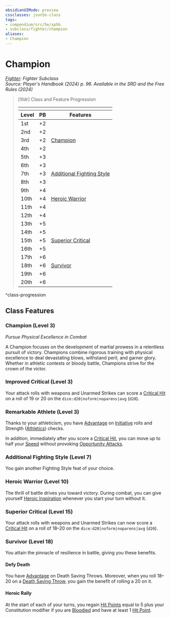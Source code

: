```yaml
---
obsidianUIMode: preview
cssclasses: json5e-class
tags:
- compendium/src/5e/xphb
- subclass/fighter/champion
aliases:
- Champion
---
```

# Champion
*[Fighter](fighter-xphb.md): Fighter Subclass*  
*Source: Player's Handbook (2024) p. 96. Available in the <span title='Systems Reference Document (5.2)'>SRD</span> and the Free Rules (2024)*  

> [!tldr] Class and Feature Progression
> 
> <table class="class-progression">
> <thead>
> <tr><th colspan='3'></th></tr>
> <tr class="class-progression"><th class"level">Level</th><th class"pb">PB</th><th class"feature">Features</th></tr>
> </thead><tbody>
> <tr class="class-progression"><td class"level">1st</td><td class"pb">+2</td><td class"feature"></td></tr>
> <tr class="class-progression"><td class"level">2nd</td><td class"pb">+2</td><td class"feature"></td></tr>
> <tr class="class-progression"><td class"level">3rd</td><td class"pb">+2</td><td class"feature"><a href='#Champion (Level 3)' class='internal-link'>Champion</a></td></tr>
> <tr class="class-progression"><td class"level">4th</td><td class"pb">+2</td><td class"feature"></td></tr>
> <tr class="class-progression"><td class"level">5th</td><td class"pb">+3</td><td class"feature"></td></tr>
> <tr class="class-progression"><td class"level">6th</td><td class"pb">+3</td><td class"feature"></td></tr>
> <tr class="class-progression"><td class"level">7th</td><td class"pb">+3</td><td class"feature"><a href='#Additional Fighting Style (Level 7)' class='internal-link'>Additional Fighting Style</a></td></tr>
> <tr class="class-progression"><td class"level">8th</td><td class"pb">+3</td><td class"feature"></td></tr>
> <tr class="class-progression"><td class"level">9th</td><td class"pb">+4</td><td class"feature"></td></tr>
> <tr class="class-progression"><td class"level">10th</td><td class"pb">+4</td><td class"feature"><a href='#Heroic Warrior (Level 10)' class='internal-link'>Heroic Warrior</a></td></tr>
> <tr class="class-progression"><td class"level">11th</td><td class"pb">+4</td><td class"feature"></td></tr>
> <tr class="class-progression"><td class"level">12th</td><td class"pb">+4</td><td class"feature"></td></tr>
> <tr class="class-progression"><td class"level">13th</td><td class"pb">+5</td><td class"feature"></td></tr>
> <tr class="class-progression"><td class"level">14th</td><td class"pb">+5</td><td class"feature"></td></tr>
> <tr class="class-progression"><td class"level">15th</td><td class"pb">+5</td><td class"feature"><a href='#Superior Critical (Level 15)' class='internal-link'>Superior Critical</a></td></tr>
> <tr class="class-progression"><td class"level">16th</td><td class"pb">+5</td><td class"feature"></td></tr>
> <tr class="class-progression"><td class"level">17th</td><td class"pb">+6</td><td class"feature"></td></tr>
> <tr class="class-progression"><td class"level">18th</td><td class"pb">+6</td><td class"feature"><a href='#Survivor (Level 18)' class='internal-link'>Survivor</a></td></tr>
> <tr class="class-progression"><td class"level">19th</td><td class"pb">+6</td><td class"feature"></td></tr>
> <tr class="class-progression"><td class"level">20th</td><td class"pb">+6</td><td class"feature"></td></tr>
> </tbody></table>

^class-progression


## Class Features

### Champion (Level 3)

*Pursue Physical Excellence in Combat*

A Champion focuses on the development of martial prowess in a relentless pursuit of victory. Champions combine rigorous training with physical excellence to deal devastating blows, withstand peril, and garner glory. Whether in athletic contests or bloody battle, Champions strive for the crown of the victor.

### Improved Critical (Level 3)

Your attack rolls with weapons and Unarmed Strikes can score a [Critical Hit](/3-Mechanics/CLI/variant-rules/critical-hit-xphb.md) on a roll of 19 or 20 on the `dice:d20|noform|noparens|avg` (`d20`).

### Remarkable Athlete (Level 3)

Thanks to your athleticism, you have [Advantage](/3-Mechanics/CLI/variant-rules/advantage-xphb.md) on [Initiative](/3-Mechanics/CLI/variant-rules/initiative-xphb.md) rolls and Strength ([Athletics](skills.md#Athletics)) checks.

In addition, immediately after you score a [Critical Hit](/3-Mechanics/CLI/variant-rules/critical-hit-xphb.md), you can move up to half your [Speed](/3-Mechanics/CLI/variant-rules/speed-xphb.md) without provoking [Opportunity Attacks](actions.md#Opportunity%20Attack).

### Additional Fighting Style (Level 7)

You gain another Fighting Style feat of your choice.

### Heroic Warrior (Level 10)

The thrill of battle drives you toward victory. During combat, you can give yourself [Heroic Inspiration](/3-Mechanics/CLI/variant-rules/heroic-inspiration-xphb.md) whenever you start your turn without it.

### Superior Critical (Level 15)

Your attack rolls with weapons and Unarmed Strikes can now score a [Critical Hit](/3-Mechanics/CLI/variant-rules/critical-hit-xphb.md) on a roll of 18–20 on the `dice:d20|noform|noparens|avg` (`d20`).

### Survivor (Level 18)

You attain the pinnacle of resilience in battle, giving you these benefits.

#### Defy Death

You have [Advantage](/3-Mechanics/CLI/variant-rules/advantage-xphb.md) on Death Saving Throws. Moreover, when you roll 18–20 on a [Death Saving Throw](/3-Mechanics/CLI/variant-rules/death-saving-throw-xphb.md), you gain the benefit of rolling a 20 on it.

#### Heroic Rally

At the start of each of your turns, you regain [Hit Points](/3-Mechanics/CLI/variant-rules/hit-points-xphb.md) equal to 5 plus your Constitution modifier if you are [Bloodied](/3-Mechanics/CLI/variant-rules/bloodied-xphb.md) and have at least 1 [Hit Point](/3-Mechanics/CLI/variant-rules/hit-points-xphb.md).